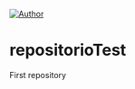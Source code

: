 [![Author](https://img.shields.io/badge/Dev-Harlet%20Orellan-blue)](https://www.linkedin.com/in/harletorellanurbina/)

# repositorioTest
First repository
